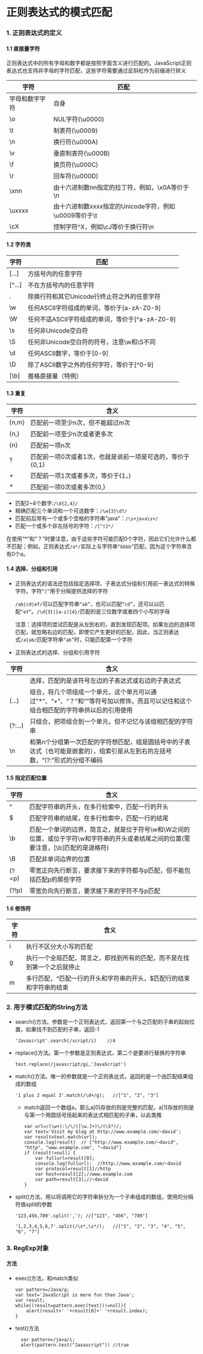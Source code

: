 # 正则表达式的模式匹配

### 1.	正则表达式的定义
#### 1.1	直接量字符
正则表达式中的所有字母和数字都是按照字面含义进行匹配的。JavaScript正则表达式也支持非字母的字符匹配，这些字符需要通过反斜杠作为前缀进行转义

|字符|匹配|
|----|---|
|字母和数字字符|自身|
|\o|NUL字符(\u0000)|
|\t|制表符(\u0009)|
|\n|换行符(\u000A)|
|\v|垂直制表符(\u000B)|
|\f|换页符(\u000C)|
|\r|回车符(\u000D)|
|\xnn|由十六进制数nn指定的拉丁符，例如，\x0A等价于\n|
|\uxxxx|由十六进制数xxxx指定的Unicode字符，例如\u0009等价于\t|
|\cX|控制字符^X，例如\cJ等价于换行符\n|

#### 1.2	字符类

|字符|匹配|
|----|---|
|[...]|方括号内的任意字符|
|[^...]|不在方括号内的任意字符|
|.|除换行符和其它Unicode行终止符之外的任意字符|
|\w|任何ASCII字符组成的单词，等价于[a-zA-Z0-9]|
|\W|任何不适ASCII字符组成的单词，等价于[^a-zA-Z0-9]|
|\s|任何非Unicode空白符|
|\S|任何非Unicode空白符的符号，注意\w和\S不同|
|\d|任何ASCII数字，等价于[0-9]|
|\D|除了ASCII数字之外的任何字符，等价于[^0-9]|
|[\b]|推格直接量（特例）|

#### 1.3	重复

|字符|含义|
|---|----|
|{n,m}|匹配前一项至少n次，但不能超过m次|
|{n,}|匹配前一项至少n次或者更多次|
|{n}|匹配前一项n次|
|?|匹配前一项0次或者1次，也就是说前一项是可选的，等价于{0,1}|
|+|匹配前一项1次或者多次，等价于{1，}|
|*|匹配前一项0次或者多次{0,}|

*	匹配2~4个数字:`/\d{2,4}/`
*	精确匹配三个单词和一个可选数字：`/\w{3}\d?/`
*	匹配前后带有一个或多个空格的字符串"java"：`/\s+java\s+/`
*	匹配一个或多个非左括号的字符：`/[^(]*/`

在使用“*”和“？”时要注意，由于这些字符可能匹配0个字符，因此它们允许什么都不匹配；例如，正则表达式`/a*/`实际上与字符串`“bbbb”`匹配，因为这个字符串含有0个a。

#### 1.4	选择、分组和引用
*	正则表达式的语法还包括指定选择项、子表达式分组和引用前一表达式的特殊字符。字符`“|”`用于分隔提供选择的字符

	`/ab|cd|ef/`可以匹配字符串`“ab”`，也可以匹配`“cd”`，还可以以匹配`“ef”`。`/\d{3}|[a-z]{4}/`匹配的是三位数字或者四个小写的字母

	注意：选择项的尝试匹配是从左到右的，直到发现匹配项。如果左边的选择项匹配，就忽略右边的匹配，即使它产生更好的匹配，因此，当正则表达式`/a|ab/`匹配字符串`“ab”`时，只能匹配第一个字符

*	正则表达式的选择、分组和引用字符

|字符|含义|
|---|----|
||选择，匹配的是该符号左边的子表达式或右边的子表达式|
|(...)|组合，将几个项组成一个单元，这个单元可以通过“*”、“+”、“？”和“”等符号加以修饰，而且可以记住和这个组合相匹配的字符串供以后的引用使用|
|(?:...)|只组合，把项组合到一个单元，但不记忆与该组相匹配的字符串|
|\n|和第n个分组第一次匹配的字符想匹配，组是圆括号中的子表达式（也可能是嵌套的），组索引是从左到右的左括号数，“(?:”形式的分组不编码|

#### 1.5	指定匹配位置

|字符|含义|
|---|----|
|^|匹配字符串的开头，在多行检索中，匹配一行的开头|
|$|匹配字符串的结尾，在多行检索中，匹配一行的结尾|
|\b|匹配一个单词的边界，简言之，就是位于符号\w和\W之间的位置，或位于字符\w和字符串的开头或者结尾之间的位置(需要注意，[\b]匹配的是退格符)|
|\B|匹配非单词边界的位置|
|(?=p)|零宽正向先行断言，要求接下来的字符都与p匹配，但不能包括匹配p的那些字符|
|(?!p)|零宽负向先行断言，要求接下来的字符不与p匹配|

#### 1.6	修饰符
|字符|含义|
|---|----|
|i|执行不区分大小写的匹配|
|g|执行一个全局匹配，简言之，即找到所有的匹配，而不是在找到第一个之后就停止|
|m|多行匹配，^匹配一行的开头和字符串的开头，$匹配行的结束和字符串的结束|

### 2.	用于模式匹配的String方法
*	search()方法。参数是一个正则表达式，返回第一个与之匹配的子串的起始位置，如果找不到匹配的子串，返回-1

		'Javascript'.search(/script/i)    //4

*	replace()方法。第一个参数是正则表达式，第二个是要进行替换的字符串

		text.replace(/javascript/gi,'JavaScript')
*	match()方法。唯一的参数就是一个正则表达式，返回的是一个由匹配结果组成的数组

 		'1 plus 2 equal 3'.match(/\d+/g);	//["1", "2", "3"]

	*	match返回一个数组a，那么a[0]存放的则是完整的匹配，a[1]存放的则是与第一个用圆括号括起来的表达式相匹配的子串，以此类推

			var url=/(\w+):\/\/([\w.]+)\/(\S*)/;
			var text='Visit my blog at http://www.example.com/~david';
			var result=text.match(url);
			console.log(result)  // ["http://www.example.com/~david", "http", "www.example.com", "~david"]
			if (result!=null) {
				var fullurl=result[0];
				console.log(fullurl);  //http://www.example.com/~david
				var protocol=result[1]//http
				var host=result[2];//www.example.com
				var path=result[3];//~david
			}

*	split()方法，用以将调用它的字符串拆分为一个子串组成的数组，使用的分隔符值split的参数

		'123,456,789'.split(','); //["123", "456", "789"]

		'1,2,3,4,5,6,7'.split(/\s*,\s*/);	//["1", "2", "3", "4", "5", "6", "7"]

### 3.	RegExp对象
#### 方法
*	exec()方法，和match类似

		var pattern=/Java/g;
		var text='JavaScript is more fun than Java';
		var result;
		while((result=pattern.exec(text))!=null){
			alert(result+' '+result[0]+' '+result.index);
		}

* test()方法

		var pattern=/java/i;
		alert(pattern.test("Javascript")) //true


	
	

	
	
